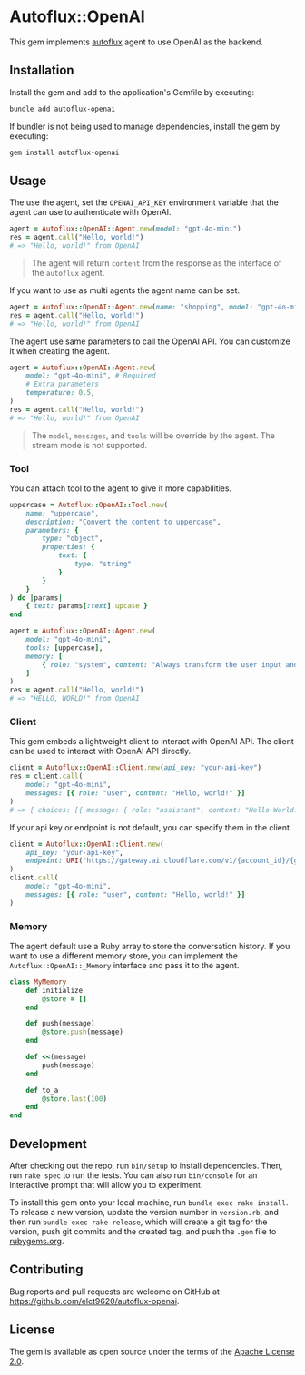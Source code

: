 Autoflux::OpenAI
===

This gem implements [autoflux](https://github.com/elct9620/autoflux) agent to use OpenAI as the backend.

## Installation

Install the gem and add to the application's Gemfile by executing:

```bash
bundle add autoflux-openai
```

If bundler is not being used to manage dependencies, install the gem by executing:

```bash
gem install autoflux-openai
```

## Usage

The use the agent, set the `OPENAI_API_KEY` environment variable that the agent can use to authenticate with OpenAI.

```ruby
agent = Autoflux::OpenAI::Agent.new(model: "gpt-4o-mini")
res = agent.call("Hello, world!")
# => "Hello, world!" from OpenAI
```

> The agent will return `content` from the response as the interface of the `autoflux` agent.

If you want to use as multi agents the agent name can be set.

```ruby
agent = Autoflux::OpenAI::Agent.new(name: "shopping", model: "gpt-4o-mini")
res = agent.call("Hello, world!")
# => "Hello, world!" from OpenAI
```

The agent use same parameters to call the OpenAI API. You can customize it when creating the agent.

```ruby
agent = Autoflux::OpenAI::Agent.new(
    model: "gpt-4o-mini", # Required
    # Extra parameters
    temperature: 0.5,
)
res = agent.call("Hello, world!")
# => "Hello, world!" from OpenAI
```

> The `model`, `messages`, and `tools` will be override by the agent. The stream mode is not supported.

### Tool

You can attach tool to the agent to give it more capabilities.

```ruby
uppercase = Autoflux::OpenAI::Tool.new(
    name: "uppercase",
    description: "Convert the content to uppercase",
    parameters: {
        type: "object",
        properties: {
            text: {
                type: "string"
            }
        }
    }
) do |params|
    { text: params[:text].upcase }
end

agent = Autoflux::OpenAI::Agent.new(
    model: "gpt-4o-mini",
    tools: [uppercase],
    memory: [
        { role: "system", content: "Always transform the user input and don't do anything else." }
    ]
)
res = agent.call("Hello, world!")
# => "HELLO, WORLD!" from OpenAI
```

### Client

This gem embeds a lightweight client to interact with OpenAI API. The client can be used to interact with OpenAI API directly.

```ruby
client = Autoflux::OpenAI::Client.new(api_key: "your-api-key")
res = client.call(
    model: "gpt-4o-mini",
    messages: [{ role: "user", content: "Hello, world!" }]
)
# => { choices: [{ message: { role: "assistant", content: "Hello World!" }}] }
```

If your api key or endpoint is not default, you can specify them in the client.

```ruby
client = Autoflux::OpenAI::Client.new(
    api_key: "your-api-key",
    endpoint: URI("https://gateway.ai.cloudflare.com/v1/{account_id}/{gateway_id}/openai")
)
client.call(
    model: "gpt-4o-mini",
    messages: [{ role: "user", content: "Hello, world!" }]
)
```

### Memory

The agent default use a Ruby array to store the conversation history. If you want to use a different memory store, you can implement the `Autoflux::OpenAI::_Memory` interface and pass it to the agent.

```ruby
class MyMemory
    def initialize
        @store = []
    end

    def push(message)
        @store.push(message)
    end

    def <<(message)
        push(message)
    end

    def to_a
        @store.last(100)
    end
end
```

## Development

After checking out the repo, run `bin/setup` to install dependencies. Then, run `rake spec` to run the tests. You can also run `bin/console` for an interactive prompt that will allow you to experiment.

To install this gem onto your local machine, run `bundle exec rake install`. To release a new version, update the version number in `version.rb`, and then run `bundle exec rake release`, which will create a git tag for the version, push git commits and the created tag, and push the `.gem` file to [rubygems.org](https://rubygems.org).

## Contributing

Bug reports and pull requests are welcome on GitHub at https://github.com/elct9620/autoflux-openai.

## License

The gem is available as open source under the terms of the [Apache License 2.0](https://opensource.org/licenses/Apache-2.0).
